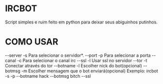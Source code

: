 # IRCBOT
Script simples e ruim feito em python para deixar seus abiguinhos putinhos.

# COMO USAR
--server   -s <server>          Para selecionar o servidor*.
--port     -p <port>            Para selecionar a porta
--canal    -c                   Para selecionar o canal irc
--ssl      -l                   Usar ssl no servidor 
--tor      -t                   Conectar através do tor
--botname  -l                   Escolher nick do bot(opcional) 
--botmsg   -m                   Escolher mensagem que o bot enviará(opcional)
Exemplo: ircbot -s <server> -p <port> --botname hack --botmsg bitch --ssl 
